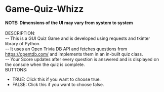 # Game-Quiz-Whizz
<b>NOTE: Dimensions of the UI may vary from system to system</b></br>
</br>
DESCRIPTION:</br>
-- This is a GUI Quiz Game and is developed using requests and tkinter library of Python.</br>
-- It uses an Open Trivia DB API and fetches questions from https://opentdb.com/ and implements them in an in-built quiz class.</br>
-- Your Score updates after every question is answered and is displayed on the console when the quiz is complete. 
</br>
BUTTONS: </br>
- TRUE: Click this if you want to choose true.</br>
- FALSE: Click this if you want to choose false.</br>
</br>
